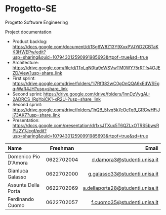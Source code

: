 # Progetto-SE
Progetto Software Engineering

Project documentation

* Product backlog: https://docs.google.com/document/d/1Sg6W8Z13Y9XxxPVJYiD2CBTaKK3HWEPw/edit?usp=sharing&ouid=107943012590991985693&rtpof=true&sd=true   
* Architecture: https://drive.google.com/file/d/1ToLqN0ta9eWSVwTM0WY75rRTfs4OJEZD/view?usp=share_link
* First sprint: https://drive.google.com/drive/folders/1i7Rf382wC0gOnQQA6xEdWSEgq-WaR4JH?usp=share_link
* Second sprint: https://drive.google.com/drive/folders/1nnDzVygAL-2ADRCS_lRgYpiCK1-xR2U-?usp=share_link
* Second sprint: https://drive.google.com/drive/folders/1hQB_5fvq5k7cOeTq9_GRCwHFiJj73AK7?usp=share_link
* Presentation: https://docs.google.com/presentation/d/1xsJTXux5T6QZLxOTRS5bwsRPU2Y7Jcgf/edit?usp=sharing&ouid=107943012590991985693&rtpof=true&sd=true

| Name  | Freshman  | Email |
| :------------ |:---------------:| -----:|
| Domenico Pio D'Amora | 0622702004 | d.damora3@studenti.unisa.it |
| Gianluca Galasso    |    0622702000     |   g.galasso33@studenti.unisa.it |
| Assunta Della Porta |     0622702069    |   a.dellaporta28@studenti.unisa.it |
| Ferdinando Cuomo |     0622702057    |   f.cuomo35@studenti.unisa.it |
